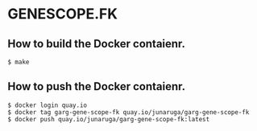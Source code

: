 # GENESCOPE.FK

## How to build the Docker contaienr.

```
$ make
```

## How to push the Docker contaienr.

```
$ docker login quay.io
$ docker tag garg-gene-scope-fk quay.io/junaruga/garg-gene-scope-fk
$ docker push quay.io/junaruga/garg-gene-scope-fk:latest
```
